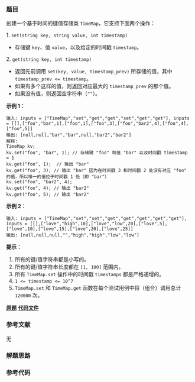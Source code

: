 ### 题目
创建一个基于时间的键值存储类 `TimeMap`，它支持下面两个操作：

1\. `set(string key, string value, int timestamp)`

  * 存储键 `key`、值 `value`，以及给定的时间戳 `timestamp`。

2\. `get(string key, int timestamp)`

  * 返回先前调用 `set(key, value, timestamp_prev)` 所存储的值，其中 `timestamp_prev <= timestamp`。
  * 如果有多个这样的值，则返回对应最大的  `timestamp_prev` 的那个值。
  * 如果没有值，则返回空字符串（`""`）。



**示例 1：**

    
    
    输入: inputs = ["TimeMap","set","get","get","set","get","get"], inputs = [[],["foo","bar",1],["foo",1],["foo",3],["foo","bar2",4],["foo",4],["foo",5]]
    输出: [null,null,"bar","bar",null,"bar2","bar2"]
    解释:   
    TimeMap kv;   
    kv.set("foo", "bar", 1); // 存储键 "foo" 和值 "bar" 以及时间戳 timestamp = 1   
    kv.get("foo", 1);  // 输出 "bar"   
    kv.get("foo", 3); // 输出 "bar" 因为在时间戳 3 和时间戳 2 处没有对应 "foo" 的值，所以唯一的值位于时间戳 1 处（即 "bar"）   
    kv.set("foo", "bar2", 4);   
    kv.get("foo", 4); // 输出 "bar2"   
    kv.get("foo", 5); // 输出 "bar2"   
    
    

**示例 2：**

    
    
    输入: inputs = ["TimeMap","set","set","get","get","get","get","get"], inputs = [[],["love","high",10],["love","low",20],["love",5],["love",10],["love",15],["love",20],["love",25]]
    输出: [null,null,null,"","high","high","low","low"]
    



**提示：**

  1. 所有的键/值字符串都是小写的。
  2. 所有的键/值字符串长度都在 `[1, 100]` 范围内。
  3. 所有 `TimeMap.set` 操作中的时间戳 `timestamps` 都是严格递增的。
  4. `1 <= timestamp <= 10^7`
  5. `TimeMap.set` 和 `TimeMap.get` 函数在每个测试用例中将（组合）调用总计 `120000` 次。

 **[原题](https://leetcode-cn.com/problems/time-based-key-value-store/)**    **[代码文件]()**


### 参考文献
无

### 解题思路




### 参考代码

```go


```




